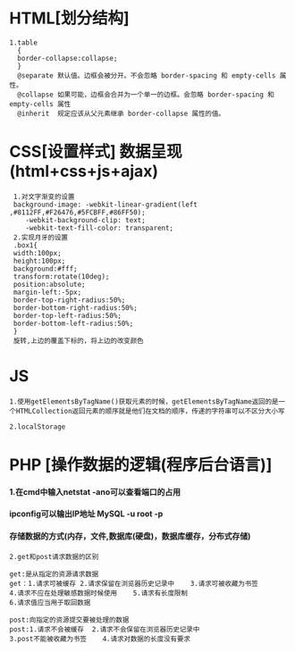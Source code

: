 #                 HTML[划分结构]

```
1.table
  {
  border-collapse:collapse;
  }
  @separate	默认值。边框会被分开。不会忽略 border-spacing 和 empty-cells 属性。
  @collapse	如果可能，边框会合并为一个单一的边框。会忽略 border-spacing 和 empty-cells 属性
  @inherit	规定应该从父元素继承 border-collapse 属性的值。
```

#                 CSS[设置样式]  数据呈现(html+css+js+ajax)

```
 1.对文字渐变的设置
 background-image: -webkit-linear-gradient(left ,#8112FF,#F26476,#5FCBFF,#86FF50);  
	-webkit-background-clip: text;  
	-webkit-text-fill-color: transparent;
 2.实现月牙的设置
 .box1{
 width:100px;
 height:100px;
 background:#fff;
 transform:rotate(10deg);
 position:absolute;
 margin-left:-5px;
 border-top-right-radius:50%;
 border-bottom-right-radius:50%;
 border-top-left-radius:50%;
 border-bottom-left-radius:50%;
 }
 旋转,上边的覆盖下标的，将上边的改变颜色
```

#                 JS

```
1.使用getElementsByTagName()获取元素的时候，getElementsByTagName返回的是一个HTMLCollection返回元素的顺序就是他们在文档的顺序，传递的字符串可以不区分大小写

2.localStorage 

```

# PHP   [操作数据的逻辑(程序后台语言)]

#### 1.在cmd中输入netstat  -ano可以查看端口的占用

#### ipconfig可以输出IP地址    MySQL -u   root    -p

#### 存储数据的方式(内存，文件<xml>,数据库(硬盘)，数据库缓存，分布式存储)

```
2.get和post请求数据的区别

get:是从指定的资源请求数据       
get：1.请求可被缓存 2.请求保留在浏览器历史记录中    3.请求可被收藏为书签
4.请求不应在处理敏感数据时候使用    5.请求有长度限制  
6.请求值应当用于取回数据

post:向指定的资源提交要被处理的数据
post:1.请求不会被缓存  2.请求不会保留在浏览器历史记录中
3.post不能被收藏为书签    4.请求对数据的长度没有要求
```



